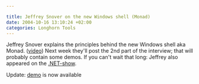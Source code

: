 ```yaml
---

title: Jeffrey Snover on the new Windows shell (Monad)
date: 2004-10-16 13:10:24 +02:00
categories: Longhorn Tools
---
```

<P>Jeffrey Snover explains the principles behind the new Windows shell aka Monad. (<A href="http://channel9.msdn.com/ShowPost.aspx?PostID=25506">video</A>) Next week they'll post the 2nd part of the interview; that will probably contain some demos. If you can't wait that long: Jeffrey also appeared on the <A href="http://msdn.microsoft.com/theshow/Episode043/default.asp">.NET-show</A>.</P>
<P>Update: <A href="http://channel9.msdn.com/ShowPost.aspx?PostID=25915">demo</A> is now available</P>
